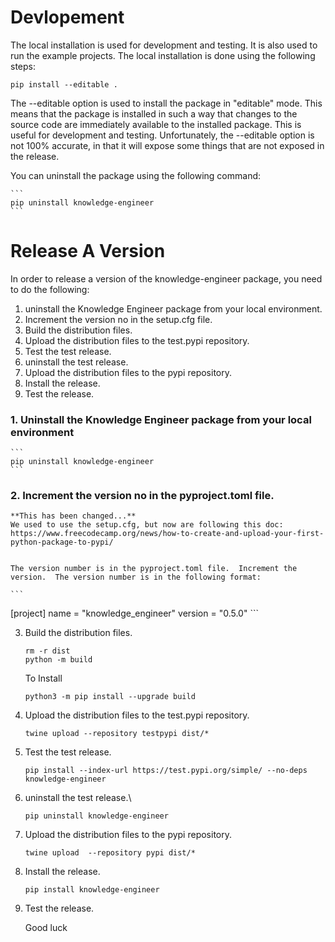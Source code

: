 # Devlopement

The local installation is used for development and testing.  It is also used to run the example projects.  The local installation is done using the following steps:

    pip install --editable .

The --editable option is used to install the package in "editable" mode.  This means that the package is installed in such a way that changes to the source code are immediately available to the installed package.  This is useful for development and testing.  Unfortunately, the --editable option is not 100% accurate, in that it will expose some things that are not exposed in the release.

You can uninstall the package using the following command:

    ```
    pip uninstall knowledge-engineer
    ```


# Release A Version
In order to release a version of the knowledge-engineer package, you need to do the following:


1. uninstall the Knowledge Engineer package from your local environment.
2. Increment the version no in the setup.cfg file.
3. Build the distribution files.
4. Upload the distribution files to the test.pypi repository.
5. Test the test release.
6. uninstall the test release.
7. Upload the distribution files to the pypi repository.
8. Install the release.
9. Test the release.

### 1. Uninstall the Knowledge Engineer package from your local environment

    ```
    pip uninstall knowledge-engineer
    ```
    
### 2. Increment the version no in the pyproject.toml file.
    
    **This has been changed...** 
    We used to use the setup.cfg, but now are following this doc: https://www.freecodecamp.org/news/how-to-create-and-upload-your-first-python-package-to-pypi/ 
    

    The version number is in the pyproject.toml file.  Increment the version.  The version number is in the following format:

    ```
[project]
name = "knowledge_engineer"
version = "0.5.0"
    ```

3. Build the distribution files.     

    ```
    rm -r dist
    python -m build
    ```

    To Install
    ```
    python3 -m pip install --upgrade build
    ```

5. Upload the distribution files to the test.pypi repository.
    
   ```
   twine upload --repository testpypi dist/*
   ```

6. Test the test release.

    ```
    pip install --index-url https://test.pypi.org/simple/ --no-deps knowledge-engineer
    ```
    
7. uninstall the test release.\

    ```
    pip uninstall knowledge-engineer
    ```
    
8. Upload the distribution files to the pypi repository.

    ```
    twine upload  --repository pypi dist/*
    ```
    
9. Install the release.

    ```
    pip install knowledge-engineer
    ```
    
10. Test the release.

    Good luck
